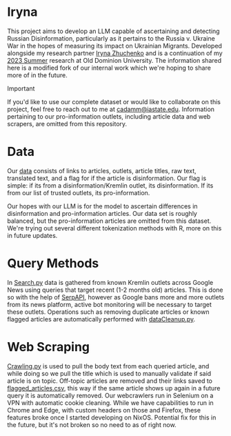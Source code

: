 # Iryna
This project aims to develop an LLM capable of ascertaining and detecting Russian Disinformation, particularly as it pertains to the Russia v. Ukraine War in the hopes of measuring its impact on Ukrainian Migrants. Developed alongside my research partner [Iryna Zhuchenko](https://www.linkedin.com/in/iryna-zhuchenko-0a6135265/) and is a continuation of my [2023 Summer](https://github.com/adammartin13/ODU-REU) research at Old Dominion University. The information shared here is a modified fork of our internal work which we're hoping to share more of in the future.

> [!IMPORTANT]
> If you'd like to use our complete dataset or would like to collaborate on this project, feel free to reach out to me at cadamm@iastate.edu. Information pertaining to our pro-information outlets, including article data and web scrapers, are omitted from this repository.
# Data
Our [data](/data.csv) consists of links to articles, outlets, article titles, raw text, translated text, and a flag for if the article is disinformation. Our flag is simple: if its from a disinformation/Kremlin outlet, its disinformation. If its from our list of trusted outlets, its pro-information.

Our hopes with our LLM is for the model to ascertain differences in disinformation and pro-information articles. Our data set is roughly balanced, but the pro-information articles are omitted from this dataset. We're trying out several different tokenization methods with R, more on this in future updates.
# Query Methods
In [Search.py](/Search.py) data is gathered from known Kremlin outlets across Google News using queries that target recent (1-2 months old) articles. This is done so with the help of [SerpAPI](https://serpapi.com/), however as Google bans more and more outlets from its news platform, active bot monitoring will be necessary to target these outlets. Operations such as removing duplicate articles or known flagged articles are automatically performed with [dataCleanup.py](/dataCleanup.py).
# Web Scraping
[Crawling.py](/Crawling.py) is used to pull the body text from each queried article, and while doing so we pull the title which is used to manually validate if said article is on topic. Off-topic articles are removed and their links saved to [flagged_articles.csv](/flagged_articles.csv), this way if the same article shows up again in a future query it is automatically removed. Our webcrawlers run in Selenium on a VPN with automatic cookie cleaning. While we have capabilities to run in Chrome and Edge, with custom headers on those and Firefox, these features broke once I started developing on NixOS. Potential fix for this in the future, but it's not broken so no need to as of right now.

